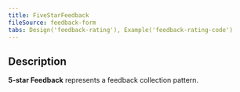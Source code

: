 ```yaml
---
title: FiveStarFeedback
fileSource: feedback-form
tabs: Design('feedback-rating'), Example('feedback-rating-code')
---
```


## Description

**5-star Feedback** represents a feedback collection pattern.
